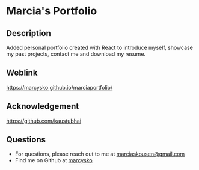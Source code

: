 # Marcia's Portfolio

## Description
Added personal portfolio created with React to introduce myself, showcase my past projects, contact me and download my resume.

## Weblink
https://marcysko.github.io/marciaportfolio/

## Acknowledgement
https://github.com/kaustubhai

## Questions
* For questions, please reach out to me at marciaskousen@gmail.com
* Find me on Github at [marcysko](http://github.com/marcysko)
